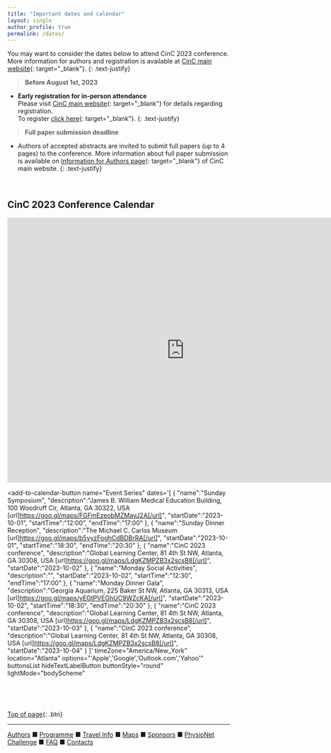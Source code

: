 ```yaml
---
title: "Important dates and calendar"
layout: single
author_profile: true
permalink: /dates/
---
```

<a name="top"></a>

You may want to consider the dates below to attend CinC 2023 conference. More information for authors and registration is available at [CinC main website](https://cinc.org/inf_authors/){: target="_blank"}. 
{: .text-justify}

> **Before August 1st, 2023**

- **Early registration for in-person attendance**\
Please visit [CinC main website](https://cinc.org/inf_authors/#:~:text=5.%20Register%20to%20attend%20CinC){: target="_blank"} for details regarding registration.\
To register [click here](https://softconf.com/n/cinc2023/user/){: target="_blank"}.
{: .text-justify}


> **Full paper submission deadline**

* Authors of accepted abstracts are invited to submit full papers (up to 4 pages) to the conference. More information about full paper submission is available on [Information for Authors page](https://cinc.org/inf_authors/){: target="_blank"} of CinC main website.
{: .text-justify}

&nbsp;

## CinC 2023 Conference Calendar

<iframe src="https://calendar.google.com/calendar/embed?height=600&wkst=1&bgcolor=%23ffffff&ctz=America%2FNew_York&dates=20231001/20231031&showCalendars=0&showNav=0&mode=WEEK&src=Y19hYzE0Y2VkMWIyMWYyMDk3MzJhNTE4M2RjYzY0ZGE4MDQ2NWE0MmQ4OGI4OWZjOWYwM2RmZmM2NGRkNTJkZDMyQGdyb3VwLmNhbGVuZGFyLmdvb2dsZS5jb20&color=%234285F4" style="border-width:0" width="800" height="600" frameborder="0" scrolling="no"></iframe>

<script src="https://nam11.safelinks.protection.outlook.com/?url=https%3A%2F%2Fcdn.jsdelivr.net%2Fnpm%2Fadd-to-calendar-button%402&data=05%7C01%7Chyelyon.lee%40emory.edu%7Cfd729f0cad8949876c3a08db5d8054af%7Ce004fb9cb0a4424fbcd0322606d5df38%7C0%7C0%7C638206577984266219%7CUnknown%7CTWFpbGZsb3d8eyJWIjoiMC4wLjAwMDAiLCJQIjoiV2luMzIiLCJBTiI6Ik1haWwiLCJXVCI6Mn0%3D%7C3000%7C%7C%7C&sdata=%2BJmbzbIfkNXgglaFk5PvzZlz%2BzPdfaLwCyPM8s0lUVM%3D&reserved=0" async defer></script>


<add-to-calendar-button
  name="Event Series"
  dates='[
    {
      "name":"Sunday Symposium",
      "description":"James B. William Medical Education Building, 100 Woodruff Cir, Atlanta, GA 30322, USA [url]https://goo.gl/maps/FGFmEzeobMZMayJ2A[/url]",
      "startDate":"2023-10-01",
      "startTime":"12:00",
      "endTime":"17:00"
    },
    {
      "name":"Sunday Dinner Reception",
      "description":"The Michael C. Carlos Museum [url]https://goo.gl/maps/b5yyzFoghCdBDBrRA[/url]",
      "startDate":"2023-10-01",
      "startTime":"18:30",
      "endTime":"20:30"
    },
    {
      "name":"CinC 2023 conference",
      "description":"Global Learning Center, 81 4th St NW, Atlanta, GA 30308, USA [url]https://goo.gl/maps/LdgKZMPZB3x2scsB8[/url]",
      "startDate":"2023-10-02"
    },
    {
      "name":"Monday Social Activities",
      "description":"",
      "startDate":"2023-10-02",
      "startTime":"12:30",
      "endTime":"17:00"
    },
    {
      "name":"Monday Dinner Gala",
      "description":"Georgia Aquarium, 225 Baker St NW, Atlanta, GA 30313, USA [url]https://goo.gl/maps/yEGtPVEGhUC9WZcKA[/url]",
      "startDate":"2023-10-02",
      "startTime":"18:30",
      "endTime":"20:30"
    },
   {
      "name":"CinC 2023 conference",
      "description":"Global Learning Center, 81 4th St NW, Atlanta, GA 30308, USA [url]https://goo.gl/maps/LdgKZMPZB3x2scsB8[/url]",
      "startDate":"2023-10-03"
    },
   {
      "name":"CinC 2023 conference",
      "description":"Global Learning Center, 81 4th St NW, Atlanta, GA 30308, USA [url]https://goo.gl/maps/LdgKZMPZB3x2scsB8[/url]",
      "startDate":"2023-10-04"
    }
  ]'
  timeZone="America/New_York"
  location="Atlanta"
  options="'Apple','Google','Outlook.com','Yahoo'"
  buttonsList
  hideTextLabelButton
  buttonStyle="round"
  lightMode="bodyScheme"
></add-to-calendar-button>


&nbsp;

&nbsp;

[Top of page](#top){: .btn}

---
[Authors](../authors) &#9632; [Programme](../programme/) &#9632; [Travel Info](../travel/) &#9632; [Maps](../map) &#9632; [Sponsors](../sponsors/) &#9632; [PhysioNet Challenge](../challenge/) &#9632; [FAQ](../faq/) &#9632; [Contacts](../contact/)